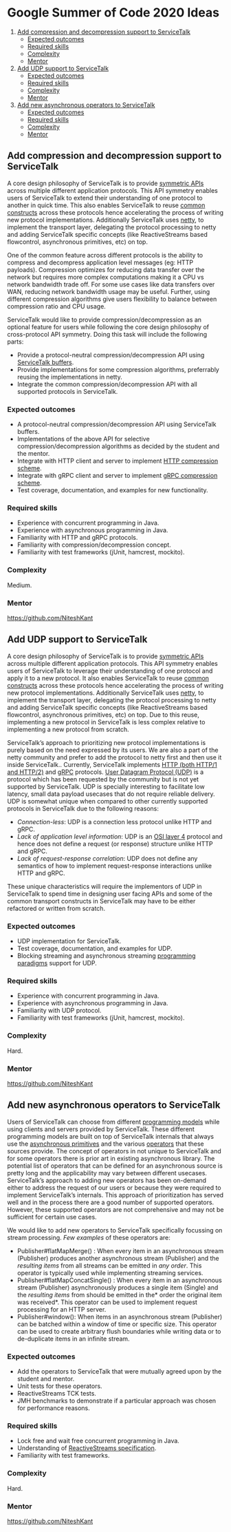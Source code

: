 # Google Summer of Code 2020 Ideas

1. [Add compression and decompression support to ServiceTalk](#add-compression-and-decompression-support-to-servicetalk)
    * [Expected outcomes](#expected-outcomes)
    * [Required skills](#required-skills)
    * [Complexity](#complexity)
    * [Mentor](#mentor)
2. [Add UDP support to ServiceTalk](#add-udp-support-to-servicetalk)
    * [Expected outcomes](#expected-outcomes-1)
    * [Required skills](#required-skills-1)
    * [Complexity](#complexity-1)
    * [Mentor](#mentor-1)    
3. [Add new asynchronous operators to ServiceTalk](#add-new-asynchronous-operators-to-servicetalk)
    * [Expected outcomes](#expected-outcomes-2)
    * [Required skills](#required-skills-2)
    * [Complexity](#complexity-2)
    * [Mentor](#mentor-2)    
    
## Add compression and decompression support to ServiceTalk

A core design philosophy of ServiceTalk is to provide [symmetric APIs](https://docs.servicetalk.io/#CrossProtocolApiSymmetry) across multiple different application protocols. This API symmetry enables users of ServiceTalk to extend their understanding of one protocol to another in quick time. This also enables ServiceTalk to reuse [common constructs](https://servicetalk.io/tree/master/servicetalk-transport-netty) across these protocols hence accelerating the process of writing new protocol implementations. Additionally ServiceTalk uses [netty](http://netty.io/), to implement the transport layer, delegating the protocol processing to netty and adding ServiceTalk specific concepts (like ReactiveStreams based flowcontrol, asynchronous primitives, etc) on top.

One of the common feature across different protocols is the ability to compress and decompress application level messages (eg: HTTP payloads). Compression optimizes for reducing data transfer over the network but requires more complex computations making it a CPU vs network bandwidth trade off. For some use cases like data transfers over WAN, reducing network bandwidth usage may be useful. Further, using different compression algorithms give users flexibility to balance between compression ratio and CPU usage.

ServiceTalk would like to provide compression/decompression as an optional feature for users while following the core design philosophy of cross-protocol API symmetry. Doing this task will include the following parts:

* Provide a protocol-neutral compression/decompression API using [ServiceTalk buffers](https://servicetalk.io/tree/master/servicetalk-buffer-api).
* Provide implementations for some compression algorithms, preferrably reusing the implementations in netty.
* Integrate the common compression/decompression API with all supported protocols in ServiceTalk.


### Expected outcomes

* A protocol-neutral compression/decompression API using ServiceTalk buffers.
* Implementations of the above API for selective compression/decompression algorithms as decided by the student and the mentor.
* Integrate with HTTP client and server to implement [HTTP compression scheme](https://en.wikipedia.org/wiki/HTTP_compression#Compression_scheme_negotiation).
* Integrate with gRPC client and server to implement [gRPC compression scheme](https://github.com/grpc/grpc/blob/master/doc/compression.md).
* Test coverage, documentation, and examples for new functionality.

### Required skills

* Experience with concurrent programming in Java.
* Experience with asynchronous programming in Java.
* Familiarity with HTTP and gRPC protocols.
* Familiarity with compression/decompression concept.
* Familiarity with test frameworks (jUnit, hamcrest, mockito).

### Complexity
 
Medium.

### Mentor

https://github.com/NiteshKant

## Add UDP support to ServiceTalk

A core design philosophy of ServiceTalk is to provide [symmetric APIs]() across multiple different application protocols. This API symmetry enables users of ServiceTalk to leverage their understanding of one protocol and apply it to a new protocol. It also enables ServiceTalk to reuse [common constructs](https://servicetalk.io/tree/master/servicetalk-transport-netty) across these protocols hence accelerating the process of writing new protocol implementations. Additionally ServiceTalk uses [netty](http://netty.io/), to implement the transport layer, delegating the protocol processing to netty and adding ServiceTalk specific concepts (like ReactiveStreams based flowcontrol, asynchronous primitives, etc) on top. Due to this reuse, implementing a new protocol in ServiceTalk is less complex relative to implementing a new protocol from scratch.

ServiceTalk’s approach to prioritizing new protocol implementations is purely based on the need expressed by its users. We are also a part of the netty community and prefer to add the protocol to netty first and then use it inside ServiceTalk.. Currently, ServiceTalk implements [HTTP (both HTTP/1 and HTTP/2)](https://apple.github.io/servicetalk/servicetalk-http-api/SNAPSHOT/index.html) and [gRPC](https://apple.github.io/servicetalk/servicetalk-grpc-api/SNAPSHOT/index.html) protocols. [User Datagram Protocol (UDP)](https://tools.ietf.org/html/rfc768) is a protocol which has been requested by the community but is not yet supported by ServiceTalk. UDP is specially interesting to facilitate low latency, small data payload usecases that do not require reliable delivery. UDP is somewhat unique when compared to other currently supported protocols in ServiceTalk due to the following reasons:

* _Connection-less_: UDP is a connection less protocol unlike HTTP and gRPC.
* _Lack of application level information_: UDP is an [OSI layer 4](https://en.wikipedia.org/wiki/Transport_layer) protocol and hence does not define a request (or response) structure unlike HTTP and gRPC.
* _Lack of request-response correlation_: UDP does not define any semantics of how to implement request-response interactions unlike HTTP and gRPC.

These unique characteristics will require the implementors of UDP in ServiceTalk to spend time in designing user facing APIs and some of the common transport constructs in ServiceTalk may have to be either refactored or written from scratch. 

### Expected outcomes

* UDP implementation for ServiceTalk.
* Test coverage, documentation, and examples for UDP.
* Blocking streaming and asynchronous streaming [programming paradigms](https://docs.servicetalk.io/programming-paradigms.html) support for UDP.

### Required skills

* Experience with concurrent programming in Java.
* Experience with asynchronous programming in Java.
* Familiarity with UDP protocol.
* Familiarity with test frameworks (jUnit, hamcrest, mockito).

### Complexity

Hard.

### Mentor

https://github.com/NiteshKant


## Add new asynchronous operators to ServiceTalk

Users of ServiceTalk can choose from different [programming models](https://apple.github.io/servicetalk/servicetalk/SNAPSHOT/programming-paradigms.html) while using clients and servers provided by ServiceTalk. These different programming models are built on top of ServiceTalk internals that always use the [asynchronous primitives](https://apple.github.io/servicetalk/servicetalk-concurrent-api/SNAPSHOT/asynchronous-primitives.html) and the various [operators](https://apple.github.io/servicetalk/servicetalk-concurrent-api/SNAPSHOT/asynchronous-primitives.html#operators) that these sources provide. The concept of operators in not unique to ServiceTalk and for some operators there is prior art in existing asynchronous library. The potential list of operators that can be defined for an asynchronous source is pretty long and the applicability may vary between different usecases. ServiceTalk’s approach to adding new operators has been on-demand either to address the request of our users or because they were required to implement ServiceTalk’s internals. This approach of prioritization has served well and in the process there are a good number of supported operators. However, these supported operators are not comprehensive and may not be sufficient for certain use cases. 

We would like to add new operators to ServiceTalk specifically focussing on stream processing. *Few examples* of these operators are:

* Publisher#flatMapMerge() :  When every item in an asynchronous stream (Publisher) produces another asynchronous stream (Publisher) and the *resulting items* from all streams can be emitted in *any order*. This operator is typically used while implementing streaming services.
* Publisher#flatMapConcatSingle() :  When every item in an asynchronous stream (Publisher) asynchronously produces a single item (Single) and the *resulting items* from should be emitted in the* order the original item was received*. This operator can be used to implement request processing for an HTTP server.
* Publisher#window(): When items in an asynchronous stream (Publisher) can be batched within a window of time or specific size. This operator can be used to create arbitrary flush boundaries while writing data or to de-duplicate items in an infinite stream.

### Expected outcomes

* Add the operators to ServiceTalk that were mutually agreed upon by the student and mentor.
* Unit tests for these operators.
* ReactiveStreams TCK tests.
* JMH benchmarks to demonstrate if a particular approach was chosen for performance reasons.

### Required skills

* Lock free and wait free concurrent programming in Java.
* Understanding of [ReactiveStreams specification](https://github.com/reactive-streams/reactive-streams-jvm#specification).
* Familiarity with test frameworks.

### Complexity
 
Hard.

### Mentor

https://github.com/NiteshKant
